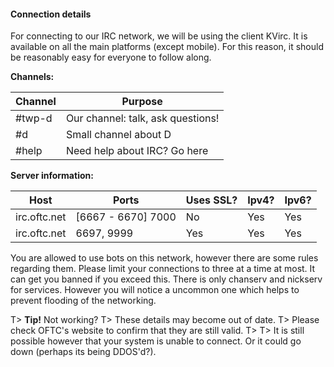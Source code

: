 #### Connection details
For connecting to our IRC network, we will be using the client KVirc. It is available on all the main platforms (except mobile). For this reason, it should be reasonably easy for everyone to follow along.

**Channels:**

| Channel | Purpose |
|--------------|-------------|
| #twp-d   | Our channel: talk, ask questions! |
| #d          | Small channel about D |
| #help     | Need help about IRC? Go here |

**Server information:**

| Host          | Ports                         | Uses SSL? | Ipv4? | Ipv6? |
|-----------------|-------------------------------|---------------|---------|----------|
| irc.oftc.net | [6667 - 6670] 7000 | No            | Yes   | Yes     |
| irc.oftc.net | 6697, 9999              | Yes           | Yes   | Yes     |

You are allowed to use bots on this network, however there are some rules regarding them.
Please limit your connections to three at a time at most. It can get you banned if you exceed this.
There is only chanserv and nickserv for services. However you will notice a uncommon one which helps to prevent flooding of the networking.

T> **Tip!** Not working?
T> These details may become out of date.
T> Please check OFTC's website to confirm that they are still valid.
T> 
T> It is still possible however that your system is unable to connect. Or it could go down (perhaps its being DDOS'd?).